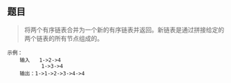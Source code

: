 ## 题目
> 将两个有序链表合并为一个新的有序链表并返回。新链表是通过拼接给定的两个链表的所有节点组成的。 
```
示例：
    输入   1->2->4 
           1->3->4
    输出：1->1->2->3->4->4
```